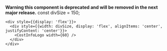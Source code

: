 **Warning this component is deprecated and will be removed in the next major release.** 
    const divSize = 150;

    <div style={{display: 'flex'}}>
      <div style={{width: divSize, display: 'flex', alignItems: 'center', justifyContent: 'center'}}>
        <CostInfoLogo width={60} />
      </div>
    </div>